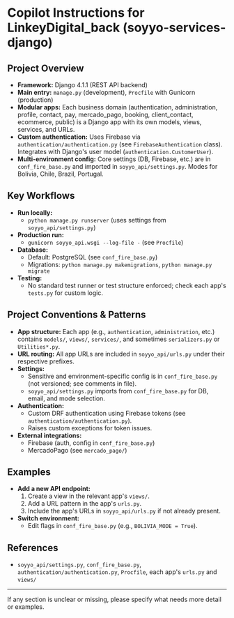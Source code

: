 # Copilot Instructions for LinkeyDigital_back (soyyo-services-django)

## Project Overview
- **Framework:** Django 4.1.1 (REST API backend)
- **Main entry:** `manage.py` (development), `Procfile` with Gunicorn (production)
- **Modular apps:** Each business domain (authentication, administration, profile, contact, pay, mercado_pago, booking, client_contact, ecommerce, public) is a Django app with its own models, views, services, and URLs.
- **Custom authentication:** Uses Firebase via `authentication/authentication.py` (see `FirebaseAuthentication` class). Integrates with Django's user model (`authentication.CustomerUser`).
- **Multi-environment config:** Core settings (DB, Firebase, etc.) are in `conf_fire_base.py` and imported in `soyyo_api/settings.py`. Modes for Bolivia, Chile, Brazil, Portugal.

## Key Workflows
- **Run locally:**
  - `python manage.py runserver` (uses settings from `soyyo_api/settings.py`)
- **Production run:**
  - `gunicorn soyyo_api.wsgi --log-file -` (see `Procfile`)
- **Database:**
  - Default: PostgreSQL (see `conf_fire_base.py`)
  - Migrations: `python manage.py makemigrations`, `python manage.py migrate`
- **Testing:**
  - No standard test runner or test structure enforced; check each app's `tests.py` for custom logic.

## Project Conventions & Patterns
- **App structure:** Each app (e.g., `authentication`, `administration`, etc.) contains `models/`, `views/`, `services/`, and sometimes `serializers.py` or `Utilities*.py`.
- **URL routing:** All app URLs are included in `soyyo_api/urls.py` under their respective prefixes.
- **Settings:**
  - Sensitive and environment-specific config is in `conf_fire_base.py` (not versioned; see comments in file).
  - `soyyo_api/settings.py` imports from `conf_fire_base.py` for DB, email, and mode selection.
- **Authentication:**
  - Custom DRF authentication using Firebase tokens (see `authentication/authentication.py`).
  - Raises custom exceptions for token issues.
- **External integrations:**
  - Firebase (auth, config in `conf_fire_base.py`)
  - MercadoPago (see `mercado_pago/`)

## Examples
- **Add a new API endpoint:**
  1. Create a view in the relevant app's `views/`.
  2. Add a URL pattern in the app's `urls.py`.
  3. Include the app's URLs in `soyyo_api/urls.py` if not already present.
- **Switch environment:**
  - Edit flags in `conf_fire_base.py` (e.g., `BOLIVIA_MODE = True`).

## References
- `soyyo_api/settings.py`, `conf_fire_base.py`, `authentication/authentication.py`, `Procfile`, each app's `urls.py` and `views/`

---
If any section is unclear or missing, please specify what needs more detail or examples.
